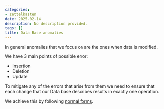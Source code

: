 ```yaml
---
categories:
- zettelkasten
date: 2025-02-14
description: No description provided.
tags: []
title: Data Base anomalies
---
```


In general anomalies that we focus on are the ones when data is modified. 

We have 3 main points of possible error:

 - Insertion 
 - Deletion
 - Update

To mitigate any of the errors that arise from them we need to ensure that each change that our Data base describes results in exactly one operation. 

We achieve this by following [normal forms](Normalization%20in%20Data%20Bases.md#Normal%20Forms%20rules).